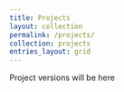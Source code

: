 ```yaml
---
title: Projects
layout: collection
permalink: /projects/
collection: projects
entries_layout: grid
---
```


Project versions will be here
